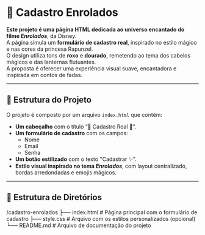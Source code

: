# 🌟 **Cadastro Enrolados**

**Este projeto é uma página HTML dedicada ao universo encantado do filme _Enrolados_**, da Disney.  
A página simula um **formulário de cadastro real**, inspirado no estilo mágico e nas cores da princesa Rapunzel.  
O design utiliza tons de **roxo** e **dourado**, remetendo ao tema dos cabelos mágicos e das lanternas flutuantes.  
A proposta é oferecer uma experiência visual suave, encantadora e inspirada em contos de fadas.

---

## 🧱 **Estrutura do Projeto**

O projeto é composto por um arquivo `index.html` que contém:

- **Um cabeçalho** com o título “🌟 Cadastro Real 🌟”.
- **Um formulário de cadastro** com os campos:
  - Nome
  - Email
  - Senha
- **Um botão estilizado** com o texto "Cadastrar ✨".
- **Estilo visual inspirado no tema _Enrolados_**, com layout centralizado, bordas arredondadas e emojis mágicos.

---

## 📁 **Estrutura de Diretórios**

/cadastro-enrolados
├── index.html # Página principal com o formulário de cadastro
├── style.css # Arquivo com os estilos personalizados (opcional)
└── README.md # Arquivo de documentação do projeto


